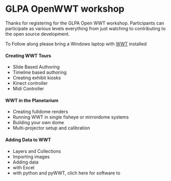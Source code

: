 #  GLPA OpenWWT workshop

Thanks for registering for the GLPA Open WWT workshop. Participants can participate as various levels everything from just watching to contributing to the open source development. 

To Follow along please bring a Windows laptop with [WWT](http://worldwidetelescope.org) installed

####  Creating WWT Tours
+  Slide Based Authoring
+  Timeline based authoring
+  Creating exhibit kiosks
  +  Kinect controller
  +  Midi Controller

#### WWT in the Planetarium
+  Creating fulldome renders
+  Running WWT in single fisheye or mirrordome systems
  +  Building your own dome
+  Multi-projector setup and calibration

#### Adding Data to WWT
+  Layers and Collections
+  Importing images
+  Adding data
  +  with Excel
  +  with python and pyWWT, clich here for software to 
